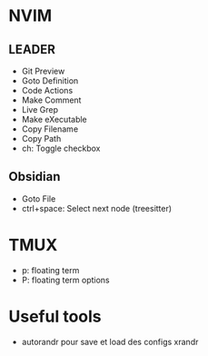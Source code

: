 # NVIM

## LEADER

- Git Preview
- Goto Definition
- Code Actions
- Make Comment
- Live Grep
- Make eXecutable
- Copy Filename
- Copy Path
- ch: Toggle checkbox

## Obsidian

- Goto File
- ctrl+space: Select next node (treesitter)

# TMUX

- p: floating term
- P: floating term options

# Useful tools

- autorandr pour save et load des configs xrandr
